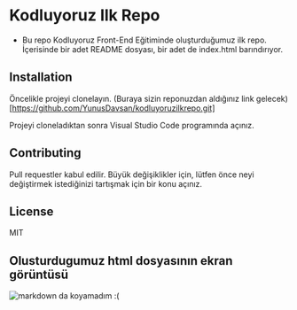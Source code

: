 # Kodluyoruz Ilk Repo
* Bu repo Kodluyoruz Front-End Eğitiminde oluşturduğumuz ilk repo. İçerisinde bir adet README dosyası, bir adet de index.html barındırıyor.


## Installation
Öncelikle projeyi clonelayın. 
(Buraya sizin reponuzdan aldığınız link gelecek)
[https://github.com/YunusDavsan/kodluyoruzilkrepo.git]

Projeyi cloneladıktan sonra Visual Studio Code programında açınız.


## Contributing
Pull requestler kabul edilir. Büyük değişiklikler için, lütfen önce neyi değiştirmek istediğinizi tartışmak için bir konu açınız.

## License
MIT


## Olusturdugumuz html dosyasının ekran görüntüsü

![markdown da koyamadım :( ]()